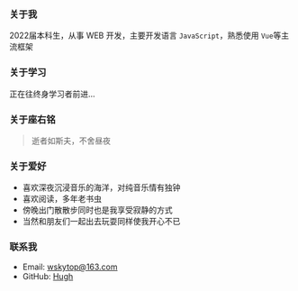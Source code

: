 ### 关于我

2022届本科生，从事 WEB 开发，主要开发语言 `JavaScript`，熟悉使用 `Vue`等主流框架

### 关于学习

正在往终身学习者前进...

### 关于座右铭

> 逝者如斯夫，不舍昼夜

### 关于爱好

- 喜欢深夜沉浸音乐的海洋，对纯音乐情有独钟
- 喜欢阅读，多年老书虫
- 傍晚出门散散步同时也是我享受寂静的方式
- 当然和朋友们一起出去玩耍同样使我开心不已

### 联系我

* Email: wskytop@163.com
* GitHub: [Hugh](https://gitee.com/wskytop)